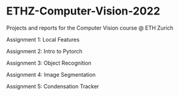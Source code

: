 # ETHZ-Computer-Vision-2022
Projects and reports for the Computer Vision course @ ETH Zurich

Assignment 1: Local Features 

Assignment 2: Intro to Pytorch

Assignment 3: Object Recognition

Assignment 4: Image Segmentation

Assignment 5: Condensation Tracker
